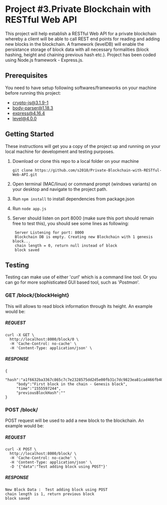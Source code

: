 # Project #3.Private Blockchain with RESTful Web API
This project will help establish a RESTful Web API for a private blockchain whereby a client will be able to call REST end points for reading and adding new blocks in the blockchain. A framework (levelDB) will enable the persistance storage of block data with all necessary formalities (block hashing, height and chaining previous hash etc.). Project has been coded using Node.js framework - Express.js.

## Prerequisites

You need to have setup following softwares/frameworks on your machine before running this project:

- crypto-js@3.1.9-1
- body-parser@1.18.3
- express@4.16.4
- level@4.0.0

## Getting Started

These instructions will get you a copy of the project up and running on your local machine for development and testing purposes. 

1. Download or clone this repo to a local folder on your machine
    
     `git clone https://github.com/s2010/Private-Blockchain-with-RESTful-Web-API.git`

2. Open terminal (MAC/linux) or command prompt (windows variants) on your desktop and navigate to the project path.
3. Run `npm install` to install dependencies from package.json
4. Run `node app.js`
5. Server should listen on port 8000 (make sure this port should remain free to test this), you should see some lines as following:
 
        Server Listening for port: 8000
        Blockchain DB is empty. Creating new Blockchain with 1 genesis block...
        chain length = 0, return null instead of block
        block saved

## Testing 

 Testing can make use of either '*curl*' which is a command line tool. Or you can go for more sophisticated GUI based tool, such as '*Postman*'.

### GET /block/{blockHeight}

This will allows to read block information through its height.
An example would be:

##### REQUEST

```
curl -X GET \
  http://localhost:8000/block/0 \
  -H 'Cache-Control: no-cache' \
  -H 'Content-Type: application/json' \
```

##### RESPONSE

```
{
     "hash":"a1f6632ba3367c865c7c7e2328575dd2d5e00fb31c7dc9823ea81cad466fb409","height":0,
     "body":"First block in the chain - Genesis block",
     "time":"1555597244",
     "previousBlockHash":""
}     
```

### POST /block/

POST request will be used to add a new block to the blockchain.
An example would be:

##### REQUEST

```
curl -X POST \
  http://localhost:8000/block/ \
  -H 'Cache-Control: no-cache' \
  -H 'Content-Type: application/json' \
  -D '{"data":"Test adding block using POST"}'
```

##### RESPONSE

```
New Block Data :  Test adding block using POST
chain length is 1, return previous block
block saved
```